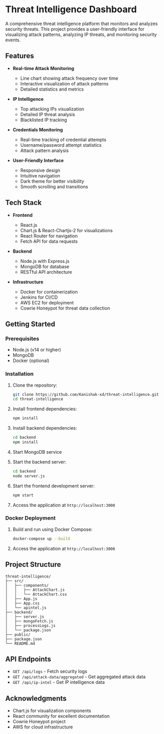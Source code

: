# Threat Intelligence Dashboard

A comprehensive threat intelligence platform that monitors and analyzes security threats. This project provides a user-friendly interface for visualizing attack patterns, analyzing IP threats, and monitoring security events.

## Features

- **Real-time Attack Monitoring**
  - Line chart showing attack frequency over time
  - Interactive visualization of attack patterns
  - Detailed statistics and metrics

- **IP Intelligence**
  - Top attacking IPs visualization
  - Detailed IP threat analysis
  - Blacklisted IP tracking

- **Credentials Monitoring**
  - Real-time tracking of credential attempts
  - Username/password attempt statistics
  - Attack pattern analysis

- **User-Friendly Interface**
  - Responsive design
  - Intuitive navigation
  - Dark theme for better visibility
  - Smooth scrolling and transitions

## Tech Stack

- **Frontend**
  - React.js
  - Chart.js & React-Chartjs-2 for visualizations
  - React Router for navigation
  - Fetch API for data requests

- **Backend**
  - Node.js with Express.js
  - MongoDB for database
  - RESTful API architecture

- **Infrastructure**
  - Docker for containerization
  - Jenkins for CI/CD
  - AWS EC2 for deployment
  - Cowrie Honeypot for threat data collection

## Getting Started

### Prerequisites

- Node.js (v14 or higher)
- MongoDB
- Docker (optional)

### Installation

1. Clone the repository:
   ```bash
   git clone https://github.com/Kanishak-xd/threat-intelligence.git
   cd threat-intelligence
   ```

2. Install frontend dependencies:
   ```bash
   npm install
   ```

3. Install backend dependencies:
   ```bash
   cd backend
   npm install
   ```

4. Start MongoDB service

5. Start the backend server:
   ```bash
   cd backend
   node server.js
   ```

6. Start the frontend development server:
   ```bash
   npm start
   ```

7. Access the application at `http://localhost:3000`

### Docker Deployment

1. Build and run using Docker Compose:
   ```bash
   docker-compose up --build
   ```

2. Access the application at `http://localhost:3000`

## Project Structure

```
threat-intelligence/
├── src/
│   ├── components/
│   │   ├── AttackChart.js
│   │   └── AttackChart.css
│   ├── App.js
│   ├── App.css
│   └── apintel.js
├── backend/
│   ├── server.js
│   ├── mongoFetch.js
│   ├── processLogs.js
│   └── package.json
├── public/
├── package.json
└── README.md
```

## API Endpoints

- `GET /api/logs` - Fetch security logs
- `GET /api/attack-data/aggregated` - Get aggregated attack data
- `GET /api/ip-intel` - Get IP intelligence data

## Acknowledgments

- Chart.js for visualization components
- React community for excellent documentation
- Cowrie Honeypot project
- AWS for cloud infrastructure
